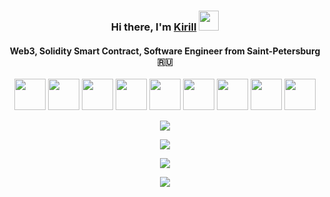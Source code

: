 <h3 align="center">Hi there, I'm <a href="https://www.linkedin.com/in/xdev/" target="_blank">Kirill</a> 
<img src="https://github.com/blackcater/blackcater/raw/main/images/Hi.gif" height="32"/></h1>
<h4 align="center">Web3, Solidity Smart Contract, Software Engineer from Saint-Petersburg 🇷🇺</h3>
<p align="center">
  <img width="50" height="50" src="https://svgur.com/i/rdK.svg">
  <img width="50" height="50" src="https://svgur.com/i/rds.svg">
  <img width="50" height="50" src="https://svgur.com/i/rfF.svg">
  <img width="50" height="50" src="https://svgur.com/i/rc0.svg">
  <img width="50" height="50" src="https://svgur.com/i/rek.svg">
  <img width="50" height="50" src="https://svgur.com/i/reM.svg">
  <img width="50" height="50" src="https://svgur.com/i/rfG.svg">
  <img width="50" height="50" src="https://svgur.com/i/re3.svg">
  <img width="50" height="50" src="https://svgur.com/i/rdt.svg">
</p>
<p align="center">
  <img src="https://github-readme-streak-stats.herokuapp.com/?user=kiruxaspb">
</p>
<p align="center">
  <img src="https://github-readme-stats.vercel.app/api?username=kiruxaspb&show_icons=true&theme=cobalt">
</p>
<p align="center">
  <img src="https://github-readme-stats.vercel.app/api/top-langs/?username=kiruxaspb&layout=compact&hide_progress=false&theme=cobalt">
</p>
<p align="center">
  <img src="https://komarev.com/ghpvc/?username=kiruxaspb">
</p>
